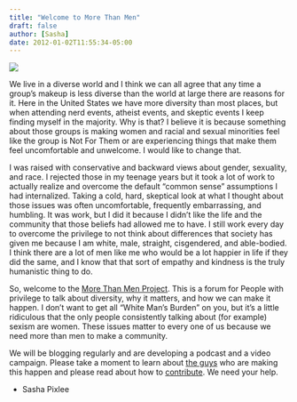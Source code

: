 ```yaml
---
title: "Welcome to More Than Men"
draft: false
author: [Sasha]
date: 2012-01-02T11:55:34-05:00
---
```




![](http://www.morethanmen.org/wp-content/uploads/2012/01/mtm-150x150.png)

We live in a diverse world and I think we can all agree that any time a group’s makeup is less diverse than the world at large there are reasons for it. Here in the United States we have more diversity than most places, but when attending nerd events, atheist events, and skeptic events I keep finding myself in the majority. Why is that? I believe it is because something about those groups is making women and racial and sexual minorities feel like the group is Not For Them or are experiencing things that make them feel uncomfortable and unwelcome. I would like to change that.

I was raised with conservative and backward views about gender, sexuality, and race. I rejected those in my teenage years but it took a lot of work to actually realize and overcome the default “common sense” assumptions I had internalized. Taking a cold, hard, skeptical look at what I thought about those issues was often uncomfortable, frequently embarrassing, and humbling. It was work, but I did it because I didn’t like the life and the community that those beliefs had allowed me to have. I still work every day to overcome the privilege to not think about differences that society has given me because I am white, male, straight, cisgendered, and able-bodied. I think there are a lot of men like me who would be a lot happier in life if they did the same, and I know that that sort of empathy and kindness is the truly humanistic thing to do.

So, welcome to the [More Than Men Project](http://www.morethanmen.org/about/). This is a forum for People with privilege to talk about diversity, why it matters, and how we can make it happen. I don’t want to get all “White Man’s Burden” on you, but it’s a little ridiculous that the only people consistently talking about (for example) sexism are women. These issues matter to every one of us because we need more than men to make a community.

We will be blogging regularly and are developing a podcast and a video campaign. Please take a moment to learn about [the guys](http://www.morethanmen.org/theguys/) who are making this happen and please read about how to [contribute](http://www.morethanmen.org/contribute/). We need your help.

- Sasha Pixlee

</div>